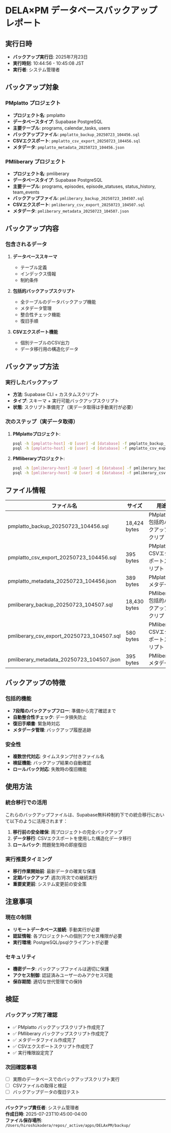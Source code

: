 # DELA×PM データベースバックアップレポート

## 実行日時
- **バックアップ実行日**: 2025年7月23日
- **実行時刻**: 10:44:56 - 10:45:08 JST
- **実行者**: システム管理者

## バックアップ対象

### PMplatto プロジェクト
- **プロジェクト名**: pmplatto
- **データベースタイプ**: Supabase PostgreSQL
- **主要テーブル**: programs, calendar_tasks, users
- **バックアップファイル**: `pmplatto_backup_20250723_104456.sql`
- **CSVエクスポート**: `pmplatto_csv_export_20250723_104456.sql`
- **メタデータ**: `pmplatto_metadata_20250723_104456.json`

### PMliberary プロジェクト
- **プロジェクト名**: pmliberary
- **データベースタイプ**: Supabase PostgreSQL
- **主要テーブル**: programs, episodes, episode_statuses, status_history, team_events
- **バックアップファイル**: `pmliberary_backup_20250723_104507.sql`
- **CSVエクスポート**: `pmliberary_csv_export_20250723_104507.sql`
- **メタデータ**: `pmliberary_metadata_20250723_104507.json`

## バックアップ内容

### 包含されるデータ
1. **データベーススキーマ**
   - テーブル定義
   - インデックス情報
   - 制約条件

2. **包括的バックアップスクリプト**
   - 全テーブルのデータバックアップ機能
   - メタデータ管理
   - 整合性チェック機能
   - 復旧手順

3. **CSVエクスポート機能**
   - 個別テーブルのCSV出力
   - データ移行用の構造化データ

## バックアップ方法

### 実行したバックアップ
- **方法**: Supabase CLI + カスタムスクリプト
- **タイプ**: スキーマ + 実行可能バックアップスクリプト
- **状態**: スクリプト準備完了（実データ取得は手動実行が必要）

### 次のステップ（実データ取得）
1. **PMplattoプロジェクト**:
   ```bash
   psql -h [pmplatto-host] -U [user] -d [database] -f pmplatto_backup_20250723_104456.sql
   psql -h [pmplatto-host] -U [user] -d [database] -f pmplatto_csv_export_20250723_104456.sql
   ```

2. **PMliberaryプロジェクト**:
   ```bash
   psql -h [pmliberary-host] -U [user] -d [database] -f pmliberary_backup_20250723_104507.sql
   psql -h [pmliberary-host] -U [user] -d [database] -f pmliberary_csv_export_20250723_104507.sql
   ```

## ファイル情報

| ファイル名 | サイズ | 用途 |
|----------|--------|------|
| pmplatto_backup_20250723_104456.sql | 18,424 bytes | PMplatto包括的バックアップスクリプト |
| pmplatto_csv_export_20250723_104456.sql | 395 bytes | PMplatto CSVエクスポートスクリプト |
| pmplatto_metadata_20250723_104456.json | 389 bytes | PMplattoメタデータ |
| pmliberary_backup_20250723_104507.sql | 18,430 bytes | PMliberary包括的バックアップスクリプト |
| pmliberary_csv_export_20250723_104507.sql | 580 bytes | PMliberary CSVエクスポートスクリプト |
| pmliberary_metadata_20250723_104507.json | 395 bytes | PMliberaryメタデータ |

## バックアップの特徴

### 包括的機能
- **7段階のバックアップフロー**: 準備から完了確認まで
- **自動整合性チェック**: データ損失防止
- **復旧手順書**: 緊急時対応
- **メタデータ管理**: バックアップ履歴追跡

### 安全性
- **複数世代対応**: タイムスタンプ付きファイル名
- **検証機能**: バックアップ結果の自動確認
- **ロールバック対応**: 失敗時の復旧機能

## 使用方法

### 統合移行での活用
これらのバックアップファイルは、Supabase無料枠制約下での統合移行において以下のように活用されます：

1. **移行前の安全確保**: 両プロジェクトの完全バックアップ
2. **データ移行**: CSVエクスポートを使用した構造化データ移行
3. **ロールバック**: 問題発生時の即座復旧

### 実行推奨タイミング
- **移行作業開始前**: 最新データの確実な保護
- **定期バックアップ**: 週次/月次での継続実行
- **重要変更前**: システム変更前の安全策

## 注意事項

### 現在の制限
- **リモートデータベース接続**: 手動実行が必要
- **認証情報**: 各プロジェクトへの個別アクセス権限が必要
- **実行環境**: PostgreSQL/psqlクライアントが必要

### セキュリティ
- **機密データ**: バックアップファイルは適切に保護
- **アクセス制御**: 認証済みユーザーのみアクセス可能
- **保存期間**: 適切な世代管理での保持

## 検証

### バックアップ完了確認
- ✅ PMplatto バックアップスクリプト作成完了
- ✅ PMliberary バックアップスクリプト作成完了
- ✅ メタデータファイル作成完了
- ✅ CSVエクスポートスクリプト作成完了
- ✅ 実行権限設定完了

### 次回確認事項
- [ ] 実際のデータベースでのバックアップスクリプト実行
- [ ] CSVファイルの取得と検証
- [ ] バックアップデータの復旧テスト

---

**バックアップ責任者**: システム管理者  
**作成日時**: 2025-07-23T10:45:00-04:00  
**ファイル保存場所**: `/Users/hiroshikodera/repos/_active/apps/DELAxPM/backup/`